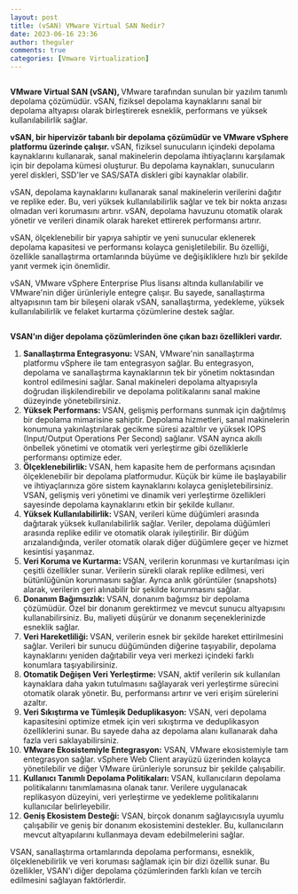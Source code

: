 ```yaml
---
layout: post
title: (vSAN) VMware Virtual SAN Nedir?
date: 2023-06-16 23:36
author: theguler
comments: true
categories: [Vmware Virtualization]
---
```

<!-- wp:image {"id":7486,"sizeSlug":"large","linkDestination":"none"} -->
<figure class="wp-block-image size-large"><img src="https://theguler.wordpress.com/wp-content/uploads/2023/06/vsan_home.png?w=499" alt="" class="wp-image-7486" /></figure>
<!-- /wp:image -->

<!-- wp:paragraph -->
<p><strong>VMware Virtual SAN (vSAN), </strong>VMware tarafından sunulan bir yazılım tanımlı depolama çözümüdür. vSAN, fiziksel depolama kaynaklarını sanal bir depolama altyapısı olarak birleştirerek esneklik, performans ve yüksek kullanılabilirlik sağlar.</p>
<!-- /wp:paragraph -->

<!-- wp:paragraph -->
<p><strong>vSAN, bir hipervizör tabanlı bir depolama çözümüdür ve VMware vSphere platformu üzerinde çalışır. </strong>vSAN, fiziksel sunucuların içindeki depolama kaynaklarını kullanarak, sanal makinelerin depolama ihtiyaçlarını karşılamak için bir depolama kümesi oluşturur. Bu depolama kaynakları, sunucuların yerel diskleri, SSD'ler ve SAS/SATA diskleri gibi kaynaklar olabilir.</p>
<!-- /wp:paragraph -->

<!-- wp:paragraph -->
<p>vSAN, depolama kaynaklarını kullanarak sanal makinelerin verilerini dağıtır ve replike eder. Bu, veri yüksek kullanılabilirlik sağlar ve tek bir nokta arızası olmadan veri korumasını artırır. vSAN, depolama havuzunu otomatik olarak yönetir ve verileri dinamik olarak hareket ettirerek performansı artırır.</p>
<!-- /wp:paragraph -->

<!-- wp:paragraph -->
<p>vSAN, ölçeklenebilir bir yapıya sahiptir ve yeni sunucular eklenerek depolama kapasitesi ve performansı kolayca genişletilebilir. Bu özelliği, özellikle sanallaştırma ortamlarında büyüme ve değişikliklere hızlı bir şekilde yanıt vermek için önemlidir.</p>
<!-- /wp:paragraph -->

<!-- wp:paragraph -->
<p>vSAN, VMware vSphere Enterprise Plus lisansı altında kullanılabilir ve VMware'nin diğer ürünleriyle entegre çalışır. Bu sayede, sanallaştırma altyapısının tam bir bileşeni olarak vSAN, sanallaştırma, yedekleme, yüksek kullanılabilirlik ve felaket kurtarma çözümlerine destek sağlar.</p>
<!-- /wp:paragraph -->

<!-- wp:image {"id":7488,"sizeSlug":"large","linkDestination":"none"} -->
<figure class="wp-block-image size-large"><img src="https://theguler.wordpress.com/wp-content/uploads/2023/06/vmware-vsan.png?w=600" alt="" class="wp-image-7488" /></figure>
<!-- /wp:image -->

<!-- wp:paragraph -->
<p><strong>VSAN'ın diğer depolama çözümlerinden öne çıkan bazı özellikleri vardır.</strong></p>
<!-- /wp:paragraph -->

<!-- wp:list {"ordered":true} -->
<ol><!-- wp:list-item -->
<li><strong>Sanallaştırma Entegrasyonu: </strong>VSAN, VMware'nin sanallaştırma platformu vSphere ile tam entegrasyon sağlar. Bu entegrasyon, depolama ve sanallaştırma kaynaklarının tek bir yönetim noktasından kontrol edilmesini sağlar. Sanal makineleri depolama altyapısıyla doğrudan ilişkilendirebilir ve depolama politikalarını sanal makine düzeyinde yönetebilirsiniz.</li>
<!-- /wp:list-item -->

<!-- wp:list-item -->
<li><strong>Yüksek Performans: </strong>VSAN, gelişmiş performans sunmak için dağıtılmış bir depolama mimarisine sahiptir. Depolama hizmetleri, sanal makinelerin konumuna yakınlaştırılarak gecikme süresi azaltılır ve yüksek IOPS (Input/Output Operations Per Second) sağlanır. VSAN ayrıca akıllı önbellek yönetimi ve otomatik veri yerleştirme gibi özelliklerle performansı optimize eder.</li>
<!-- /wp:list-item -->

<!-- wp:list-item -->
<li><strong>Ölçeklenebilirlik: </strong>VSAN, hem kapasite hem de performans açısından ölçeklenebilir bir depolama platformudur. Küçük bir küme ile başlayabilir ve ihtiyaçlarınıza göre sistem kaynaklarını kolayca genişletebilirsiniz. VSAN, gelişmiş veri yönetimi ve dinamik veri yerleştirme özellikleri sayesinde depolama kaynaklarını etkin bir şekilde kullanır.</li>
<!-- /wp:list-item -->

<!-- wp:list-item -->
<li><strong>Yüksek Kullanılabilirlik: </strong>VSAN, verileri küme düğümleri arasında dağıtarak yüksek kullanılabilirlik sağlar. Veriler, depolama düğümleri arasında replike edilir ve otomatik olarak iyileştirilir. Bir düğüm arızalandığında, veriler otomatik olarak diğer düğümlere geçer ve hizmet kesintisi yaşanmaz.</li>
<!-- /wp:list-item -->

<!-- wp:list-item -->
<li><strong>Veri Koruma ve Kurtarma: </strong>VSAN, verilerin korunması ve kurtarılması için çeşitli özellikler sunar. Verilerin sürekli olarak replike edilmesi, veri bütünlüğünün korunmasını sağlar. Ayrıca anlık görüntüler (snapshots) alarak, verilerin geri alınabilir bir şekilde korunmasını sağlar.</li>
<!-- /wp:list-item -->

<!-- wp:list-item -->
<li><strong>Donanım Bağımsızlık: </strong>VSAN, donanım bağımsız bir depolama çözümüdür. Özel bir donanım gerektirmez ve mevcut sunucu altyapısını kullanabilirsiniz. Bu, maliyeti düşürür ve donanım seçeneklerinizde esneklik sağlar.</li>
<!-- /wp:list-item -->

<!-- wp:list-item -->
<li><strong>Veri Hareketliliği: </strong>VSAN, verilerin esnek bir şekilde hareket ettirilmesini sağlar. Verileri bir sunucu düğümünden diğerine taşıyabilir, depolama kaynaklarını yeniden dağıtabilir veya veri merkezi içindeki farklı konumlara taşıyabilirsiniz.</li>
<!-- /wp:list-item -->

<!-- wp:list-item -->
<li><strong>Otomatik Değişen Veri Yerleştirme: </strong>VSAN, aktif verilerin sık kullanılan kaynaklara daha yakın tutulmasını sağlayarak veri yerleştirme sürecini otomatik olarak yönetir. Bu, performansı artırır ve veri erişim sürelerini azaltır.</li>
<!-- /wp:list-item -->

<!-- wp:list-item -->
<li><strong>Veri Sıkıştırma ve Tümleşik Deduplikasyon:</strong> VSAN, veri depolama kapasitesini optimize etmek için veri sıkıştırma ve deduplikasyon özelliklerini sunar. Bu sayede daha az depolama alanı kullanarak daha fazla veri saklayabilirsiniz.</li>
<!-- /wp:list-item -->

<!-- wp:list-item -->
<li><strong>VMware Ekosistemiyle Entegrasyon:</strong> VSAN, VMware ekosistemiyle tam entegrasyon sağlar. vSphere Web Client arayüzü üzerinden kolayca yönetilebilir ve diğer VMware ürünleriyle sorunsuz bir şekilde çalışabilir.</li>
<!-- /wp:list-item -->

<!-- wp:list-item -->
<li><strong>Kullanıcı Tanımlı Depolama Politikaları: </strong>VSAN, kullanıcıların depolama politikalarını tanımlamasına olanak tanır. Verilere uygulanacak replikasyon düzeyini, veri yerleştirme ve yedekleme politikalarını kullanıcılar belirleyebilir.</li>
<!-- /wp:list-item -->

<!-- wp:list-item -->
<li><strong>Geniş Ekosistem Desteği:</strong> VSAN, birçok donanım sağlayıcısıyla uyumlu çalışabilir ve geniş bir donanım ekosistemini destekler. Bu, kullanıcıların mevcut altyapılarını kullanmaya devam edebilmelerini sağlar.</li>
<!-- /wp:list-item --></ol>
<!-- /wp:list -->

<!-- wp:paragraph -->
<p>VSAN, sanallaştırma ortamlarında depolama performansı, esneklik, ölçeklenebilirlik ve veri koruması sağlamak için bir dizi özellik sunar. Bu özellikler, VSAN'ı diğer depolama çözümlerinden farklı kılan ve tercih edilmesini sağlayan faktörlerdir.</p>
<!-- /wp:paragraph -->
